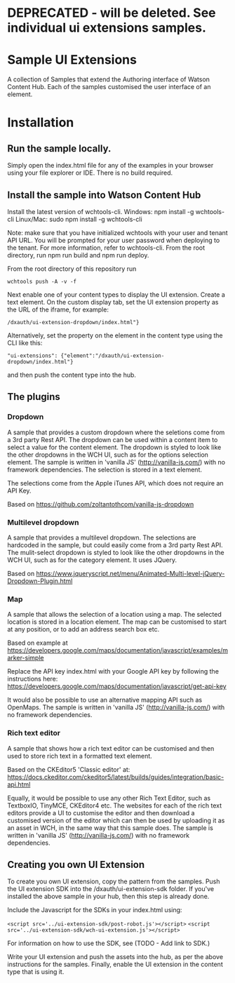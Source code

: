 # DEPRECATED - will be deleted. See individual ui extensions samples.

# Sample UI Extensions

A collection of Samples that extend the Authoring interface of Watson Content Hub. Each of the samples customised the
user interface of an element.

# Installation

## Run the sample locally.

Simply open the index.html file for any of the examples in your browser using your file explorer or IDE. There is no
build required.

## Install the sample into Watson Content Hub

Install the latest version of wchtools-cli. Windows: npm install -g wchtools-cli Linux/Mac: sudo npm install -g wchtools-cli

Note: make sure that you have initialized wchtools with your user and tenant API URL. You will be prompted for your user password when deploying to the tenant. For more information, refer to wchtools-cli.
From the root directory, run npm run build and npm run deploy.

From the root directory of this repository run

```wchtools push -A -v -f```

Next enable one of your content types to display the UI extension. Create a text element. On the custom display tab, set the
UI extension property as the URL of the iframe, for example:

``` /dxauth/ui-extension-dropdown/index.html"} ```

Alternatively, set the property on the element in the content type using the CLI like this:

```"ui-extensions": {"element":"/dxauth/ui-extension-dropdown/index.html"}```

and then push the content type into the hub.

## The plugins

### Dropdown

A sample that provides a custom dropdown where the seletions come from a 3rd party Rest API. The dropdown can be used
within a content item to select a value for the content element. The dropdown is styled to look
like the other dropdowns in the WCH UI, such as for the options selection element. The sample is written in 'vanilla JS'
(http://vanilla-js.com/) with no framework dependencies. The selection is stored in a text element.

The selections come from the Apple iTunes API, which does not require an API Key.

Based on https://github.com/zoltantothcom/vanilla-js-dropdown

### Multilevel dropdown

A sample that provides a multilevel dropdown. The selections are hardcoded in the sample, but could easily come from
a 3rd party Rest API. The mulit-select dropdown is styled to look like the other dropdowns in the WCH UI, such as for the category
element. It uses JQuery.

Based on https://www.jqueryscript.net/menu/Animated-Multi-level-jQuery-Dropdown-Plugin.html

### Map

A sample that allows the selection of a location using a map. The selected location is stored in a location element. The map
can be customised to start at any position, or to add an address search box etc.

Based on example at https://developers.google.com/maps/documentation/javascript/examples/marker-simple

Replace the API key index.html with your Google API key by following the instructions here:
https://developers.google.com/maps/documentation/javascript/get-api-key

It would also be possible to use an alternative mapping API such as OpenMaps. The sample is written in 'vanilla JS'
(http://vanilla-js.com/) with no framework dependencies.

### Rich text editor

A sample that shows how a rich text editor can be customised and then used to store rich text in a formatted text element.

Based on the CKEditor5 'Classic editor' at: https://docs.ckeditor.com/ckeditor5/latest/builds/guides/integration/basic-api.html

Equally, it would be possible to use any other Rich Text Editor, such as TextboxIO, TinyMCE, CKEditor4 etc. The websites for
each of the rich text editors provide a UI to customise the editor and then download a customised version of the editor which
can then be used by uploading it as an asset in WCH, in the same way that this sample does. The sample is written in 'vanilla JS'
(http://vanilla-js.com/) with no framework dependencies.

## Creating you own UI Extension

To create you own UI extension, copy the pattern from the samples. Push the UI extension SDK into the /dxauth/ui-extension-sdk
folder. If you've installed the above sample in your hub, then this step is already done.

Include the Javascript for the SDKs in your index.html using:

```<script src='../ui-extension-sdk/post-robot.js'></script>```
```<script src='../ui-extension-sdk/wch-ui-extension.js'></script>```

For information on how to use the SDK, see (TODO - Add link to SDK.)

Write your UI extension and push the assets into the hub, as per the above instructions for the samples. Finally,
enable the UI extension in the content type that is using it.

